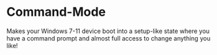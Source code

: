 # Command-Mode
Makes your Windows 7-11 device boot into a setup-like state where you have a command prompt and almost full access to change anything you like!
